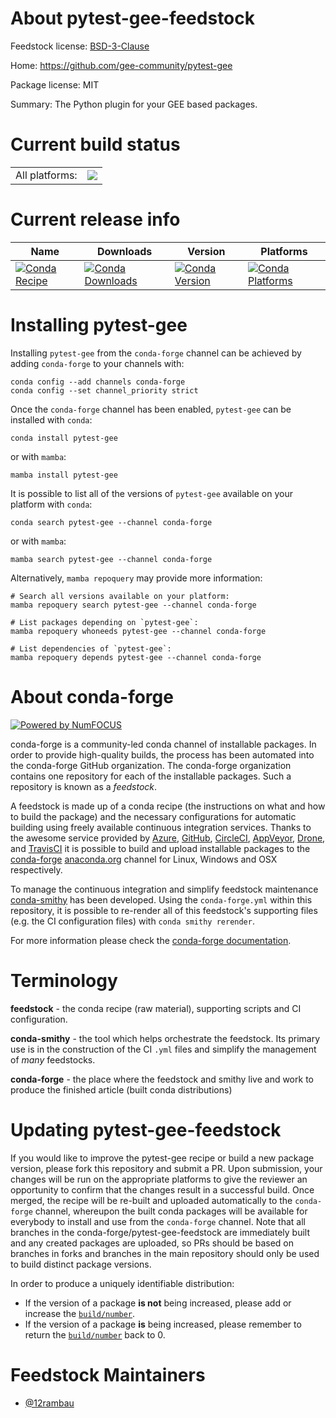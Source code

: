 About pytest-gee-feedstock
==========================

Feedstock license: [BSD-3-Clause](https://github.com/conda-forge/pytest-gee-feedstock/blob/main/LICENSE.txt)

Home: https://github.com/gee-community/pytest-gee

Package license: MIT

Summary: The Python plugin for your GEE based packages.

Current build status
====================


<table><tr><td>All platforms:</td>
    <td>
      <a href="https://dev.azure.com/conda-forge/feedstock-builds/_build/latest?definitionId=21243&branchName=main">
        <img src="https://dev.azure.com/conda-forge/feedstock-builds/_apis/build/status/pytest-gee-feedstock?branchName=main">
      </a>
    </td>
  </tr>
</table>

Current release info
====================

| Name | Downloads | Version | Platforms |
| --- | --- | --- | --- |
| [![Conda Recipe](https://img.shields.io/badge/recipe-pytest--gee-green.svg)](https://anaconda.org/conda-forge/pytest-gee) | [![Conda Downloads](https://img.shields.io/conda/dn/conda-forge/pytest-gee.svg)](https://anaconda.org/conda-forge/pytest-gee) | [![Conda Version](https://img.shields.io/conda/vn/conda-forge/pytest-gee.svg)](https://anaconda.org/conda-forge/pytest-gee) | [![Conda Platforms](https://img.shields.io/conda/pn/conda-forge/pytest-gee.svg)](https://anaconda.org/conda-forge/pytest-gee) |

Installing pytest-gee
=====================

Installing `pytest-gee` from the `conda-forge` channel can be achieved by adding `conda-forge` to your channels with:

```
conda config --add channels conda-forge
conda config --set channel_priority strict
```

Once the `conda-forge` channel has been enabled, `pytest-gee` can be installed with `conda`:

```
conda install pytest-gee
```

or with `mamba`:

```
mamba install pytest-gee
```

It is possible to list all of the versions of `pytest-gee` available on your platform with `conda`:

```
conda search pytest-gee --channel conda-forge
```

or with `mamba`:

```
mamba search pytest-gee --channel conda-forge
```

Alternatively, `mamba repoquery` may provide more information:

```
# Search all versions available on your platform:
mamba repoquery search pytest-gee --channel conda-forge

# List packages depending on `pytest-gee`:
mamba repoquery whoneeds pytest-gee --channel conda-forge

# List dependencies of `pytest-gee`:
mamba repoquery depends pytest-gee --channel conda-forge
```


About conda-forge
=================

[![Powered by
NumFOCUS](https://img.shields.io/badge/powered%20by-NumFOCUS-orange.svg?style=flat&colorA=E1523D&colorB=007D8A)](https://numfocus.org)

conda-forge is a community-led conda channel of installable packages.
In order to provide high-quality builds, the process has been automated into the
conda-forge GitHub organization. The conda-forge organization contains one repository
for each of the installable packages. Such a repository is known as a *feedstock*.

A feedstock is made up of a conda recipe (the instructions on what and how to build
the package) and the necessary configurations for automatic building using freely
available continuous integration services. Thanks to the awesome service provided by
[Azure](https://azure.microsoft.com/en-us/services/devops/), [GitHub](https://github.com/),
[CircleCI](https://circleci.com/), [AppVeyor](https://www.appveyor.com/),
[Drone](https://cloud.drone.io/welcome), and [TravisCI](https://travis-ci.com/)
it is possible to build and upload installable packages to the
[conda-forge](https://anaconda.org/conda-forge) [anaconda.org](https://anaconda.org/)
channel for Linux, Windows and OSX respectively.

To manage the continuous integration and simplify feedstock maintenance
[conda-smithy](https://github.com/conda-forge/conda-smithy) has been developed.
Using the ``conda-forge.yml`` within this repository, it is possible to re-render all of
this feedstock's supporting files (e.g. the CI configuration files) with ``conda smithy rerender``.

For more information please check the [conda-forge documentation](https://conda-forge.org/docs/).

Terminology
===========

**feedstock** - the conda recipe (raw material), supporting scripts and CI configuration.

**conda-smithy** - the tool which helps orchestrate the feedstock.
                   Its primary use is in the construction of the CI ``.yml`` files
                   and simplify the management of *many* feedstocks.

**conda-forge** - the place where the feedstock and smithy live and work to
                  produce the finished article (built conda distributions)


Updating pytest-gee-feedstock
=============================

If you would like to improve the pytest-gee recipe or build a new
package version, please fork this repository and submit a PR. Upon submission,
your changes will be run on the appropriate platforms to give the reviewer an
opportunity to confirm that the changes result in a successful build. Once
merged, the recipe will be re-built and uploaded automatically to the
`conda-forge` channel, whereupon the built conda packages will be available for
everybody to install and use from the `conda-forge` channel.
Note that all branches in the conda-forge/pytest-gee-feedstock are
immediately built and any created packages are uploaded, so PRs should be based
on branches in forks and branches in the main repository should only be used to
build distinct package versions.

In order to produce a uniquely identifiable distribution:
 * If the version of a package **is not** being increased, please add or increase
   the [``build/number``](https://docs.conda.io/projects/conda-build/en/latest/resources/define-metadata.html#build-number-and-string).
 * If the version of a package **is** being increased, please remember to return
   the [``build/number``](https://docs.conda.io/projects/conda-build/en/latest/resources/define-metadata.html#build-number-and-string)
   back to 0.

Feedstock Maintainers
=====================

* [@12rambau](https://github.com/12rambau/)

